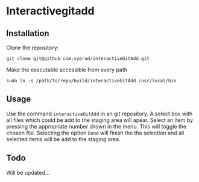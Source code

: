 # Interactivegitadd

## Installation
Clone the repository:

`git clone git@github.com:syerad/interactiveGitAdd.git`

Make the executable accessible from every path

`sudo ln -s /path/to/repo/build/interactiveGitAdd /usr/local/bin`

## Usage

Use the command `interactiveGitAdd` in an git repository. A select box with all files which could be add to the staging area will apear.
Select an item by pressing the appropriate number shown in the menu. This will toggle the chosen file. Selecting the option `Done` will finish the the selection and all selected items will be add to the staging area.

## Todo
Will be updated...
